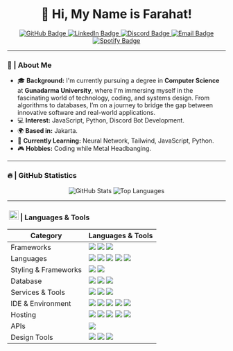 <h1 align="center">👋 Hi, My Name is Farahat!</h1>

<p align="center">
    <a href="https://github.com/iseeface">
        <img src="https://img.shields.io/badge/GitHub-%23000000.svg?style=for-the-badge&logo=github&logoColor=white" alt="GitHub Badge"/>
    </a>
    <a href="https://linkedin.com/in/muhammad-farahat-a3622825b">
        <img src="https://img.shields.io/badge/LinkedIn-%230A66C2.svg?style=for-the-badge&logo=linkedin&logoColor=white" alt="LinkedIn Badge"/>
    </a>
    <a href="https://discord.com/users/asabop">
        <img src="https://img.shields.io/badge/Discord-%237289DA.svg?style=for-the-badge&logo=discord&logoColor=white" alt="Discord Badge"/>
    </a>
    <a href="mailto:muhammadfarahat@proton.me">
        <img src="https://img.shields.io/badge/Email-%23D14836.svg?style=for-the-badge&logo=gmail&logoColor=white" alt="Email Badge"/>
    </a>
    <a href="https://open.spotify.com/user/8vdu1y504ewnt9acbbeadux8l">
        <img src="https://img.shields.io/badge/Spotify-1DB954?style=for-the-badge&logo=spotify&logoColor=white" alt="Spotify Badge"/>
    </a>
</p>

---

### 🔭 | About Me
- 🎓 **Background:** I'm currently pursuing a degree in **Computer Science** at **Gunadarma University**, where I'm immersing myself in the fascinating world of technology, coding, and systems design. From algorithms to databases, I’m on a journey to bridge the gap between innovative software and real-world applications.
- 💻 **Interest:** JavaScript, Python, Discord Bot Development.
- 🌍 **Based in:** Jakarta.
- 🌱 **Currently Learning:** Neural Network, Tailwind, JavaScript, Python.
- 🎮 **Hobbies:** Coding while Metal Headbanging.

---

### 🔥 | **GitHub Statistics**
<p align="center">
    <img src="https://github-readme-stats.vercel.app/api?username=iseeface&show_icons=true&theme=radical" alt="GitHub Stats"/>
    <img src="https://github-readme-stats.vercel.app/api/top-langs/?username=iseeface&layout=compact&theme=radical" alt="Top Languages"/>
</p>

---

### ‎ <img src='https://user-images.githubusercontent.com/74038190/206662607-d9e7591e-bbf9-42f9-9386-29efc927bc16.gif' width="22">‎ | **Languages & Tools**

| Category        | Languages & Tools       |
|-----------------|---------------|
| Frameworks| <img src="https://img.shields.io/badge/next.js-000000?style=for-the-badge&logo=nextdotjs&logoColor=white"/> <img src="https://img.shields.io/badge/React-20232A?style=for-the-badge&logo=react&logoColor=61DAFB"/> <img src="https://img.shields.io/badge/Node.js-339933?style=for-the-badge&logo=nodedotjs&logoColor=white"/> |
| Languages       | <img src="https://img.shields.io/badge/JavaScript-323330?style=for-the-badge&logo=javascript&logoColor=F7DF1E"/> <img src="https://img.shields.io/badge/C%2B%2B-00599C?style=for-the-badge&logo=c%2B%2B&logoColor=white"/> <img src="https://img.shields.io/badge/C-00599C?style=for-the-badge&logo=c&logoColor=white"/> <img src="https://img.shields.io/badge/HTML5-E34F26?style=for-the-badge&logo=html5&logoColor=white"/> <img src="https://img.shields.io/badge/Python-3776AB?style=for-the-badge&logo=python&logoColor=white"/> |
| Styling & Frameworks | <img src="https://img.shields.io/badge/CSS3-1572B6?style=for-the-badge&logo=css3&logoColor=white" /> <img src="https://img.shields.io/badge/Tailwind_CSS-38B2AC?style=for-the-badge&logo=tailwind-css&logoColor=white"/> |
| Database | <img src="https://img.shields.io/badge/MongoDB-4EA94B?style=for-the-badge&logo=mongodb&logoColor=white"/> <img src="https://img.shields.io/badge/Oracle-F80000?style=for-the-badge&logo=oracle&logoColor=black" /> <img src="https://img.shields.io/badge/MySQL-005C84?style=for-the-badge&logo=mysql&logoColor=white"/> |
| Services & Tools| <img src="https://img.shields.io/badge/GitHub-000000?style=for-the-badge&logo=github&logoColor=white"/></a> <img src="https://img.shields.io/badge/GIT-E44C30?style=for-the-badge&logo=git&logoColor=white"/> <img src="https://img.shields.io/badge/firebase-ffca28?style=for-the-badge&logo=firebase&logoColor=black"/> |
| IDE & Environment | <img src="https://img.shields.io/badge/VSCode-0078D4?style=for-the-badge&logo=visual%20studio%20code&logoColor=white" /> <img src="https://img.shields.io/badge/replit-F26207?style=for-the-badge&logo=replit&logoColor=white" /> <img src="https://img.shields.io/badge/Codesandbox-000000?style=for-the-badge&logo=CodeSandbox&logoColor=white" /> <img src="https://img.shields.io/badge/Hyper-000000?style=for-the-badge&logo=hyper&logoColor=white" /> <img src="https://img.shields.io/badge/Google_chrome-4285F4?style=for-the-badge&logo=Google-chrome&logoColor=white"/> |
| Hosting         | <img src="https://img.shields.io/badge/Vercel-000000?style=for-the-badge&logo=vercel&logoColor=white"/> <img src="https://img.shields.io/badge/Netlify-00C7B7?style=for-the-badge&logo=netlify&logoColor=white"/> <img src="https://img.shields.io/badge/Heroku-430098?style=for-the-badge&logo=heroku&logoColor=white"/> <img src="https://img.shields.io/badge/Render-46E3B7?style=for-the-badge&logo=render&logoColor=white"/> <img src="https://img.shields.io/badge/Railway-131415?style=for-the-badge&logo=railway&logoColor=white"/> |
| APIs | <img src="https://img.shields.io/badge/Postman-FF6C37?style=for-the-badge&logo=Postman&logoColor=white"/> |
| Design Tools    | <img src="https://img.shields.io/badge/Adobe%20XD-470137?style=for-the-badge&logo=Adobe%20XD&logoColor=#FF61F6"/> <img src="https://img.shields.io/badge/Adobe%20Illustrator-FF9A00?style=for-the-badge&logo=adobe%20illustrator&logoColor=white"/> <img src="https://img.shields.io/badge/Figma-F24E1E?style=for-the-badge&logo=figma&logoColor=white"/> |

